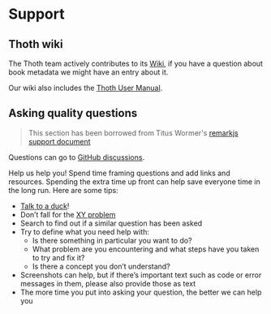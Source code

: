 # Support

## Thoth wiki
The Thoth team actively contributes to its [Wiki](../../wiki), if you have a question about book metadata we might have an entry about it.

Our wiki also includes the [Thoth User Manual](../../wiki/Thoth-User-Manual).

## Asking quality questions
> This section has been borrowed from Titus Wormer's [remarkjs support document](https://github.com/remarkjs/.github/blob/main/support.md)

Questions can go to [GitHub discussions](https://github.com/thoth-pub/thoth/discussions).

Help us help you!
Spend time framing questions and add links and resources.
Spending the extra time up front can help save everyone time in the long run.
Here are some tips:

*   [Talk to a duck](https://rubberduckdebugging.com)!
*   Don’t fall for the [XY problem](https://meta.stackexchange.com/questions/66377/what-is-the-xy-problem/66378#66378)
*   Search to find out if a similar question has been asked
*   Try to define what you need help with:
    *   Is there something in particular you want to do?
    *   What problem are you encountering and what steps have you taken to try
        and fix it?
    *   Is there a concept you don’t understand?
*   Screenshots can help, but if there’s important text such as code or error
    messages in them, please also provide those as text
*   The more time you put into asking your question, the better we can help you
